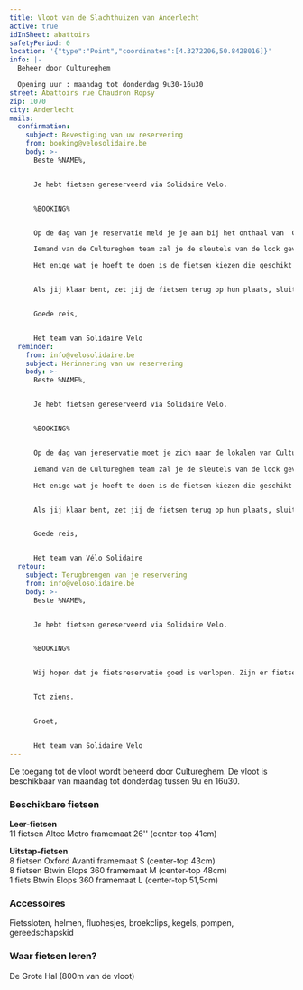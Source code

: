 ```yaml
---
title: Vloot van de Slachthuizen van Anderlecht
active: true
idInSheet: abattoirs
safetyPeriod: 0
location: '{"type":"Point","coordinates":[4.3272206,50.8428016]}'
info: |-
  Beheer door Cultureghem

  Opening uur : maandag tot donderdag 9u30-16u30
street: Abattoirs rue Chaudron Ropsy
zip: 1070
city: Anderlecht
mails:
  confirmation:
    subject: Bevestiging van uw reservering
    from: booking@velosolidaire.be
    body: >-
      Beste %NAME%,


      Je hebt fietsen gereserveerd via Solidaire Velo.


      %BOOKING%


      Op de dag van je reservatie meld je je aan bij het onthaal van  Cultureghem begeven (links van de ingang met de 2 stieren) waar je toegang vraagt tot de fietsvloot van Solidaire Velo. Zeg aan iemand van de Cultureghem ploeg je naam en het naam van je vereniging. 

      Iemand van de Cultureghem team zal je de sleutels van de lock geven en mag ook jij begeleiden naar de garage waar de fietsen zich bevinden, die zich in de kelders bevindt, en in het begin een beetje indrukwekkend is. 

      Het enige wat je hoeft te doen is de fietsen kiezen die geschikt zijn voor je activiteit. Vergeet niet de lock te sluiten en het licht uit te doen als je weggaat. 


      Als jij klaar bent, zet jij de fietsen terug op hun plaats, sluit je de garage af en geef de sleutels terug aan het Cultureghem-team. Als een fiets defect is, zet hem dan terug in de daarvoor bestemde ruimte en laat het ons weten!


      Goede reis, 


      Het team van Solidaire Velo
  reminder:
    from: info@velosolidaire.be
    subject: Herinnering van uw reservering
    body: >-
      Beste %NAME%,


      Je hebt fietsen gereserveerd via Solidaire Velo.


      %BOOKING%


      Op de dag van jereservatie moet je zich naar de lokalen van Cultureghem begeven (links van de ingang met de 2 stieren) en vragen om acess aan de fietsen hebben. Zeg aan iemand van de Cultureghem ploeg je naam en het naam van je vereniging. 

      Iemand van de Cultureghem team zal je de sleutels van de lock geven en mag ook jij begeleiden naar de garage waar de fietsen zich bevinden, die zich in de kelders bevindt, en in het begin een beetje indrukwekkend is. 

      Het enige wat je hoeft te doen is de fietsen kiezen die geschikt zijn voor je activiteit. Vergeet niet de lock te sluiten en het licht uit te doen als je weggaat. 


      Als jij klaar bent, zet jij de fietsen terug op hun plaats, sluit je de garage af en geef de sleutels terug aan het Cultureghem-team. Als een fiets defect is, zet hem dan terug in de daarvoor bestemde ruimte en laat het ons weten!


      Goede reis, 


      Het team van Vélo Solidaire
  retour:
    subject: Terugbrengen van je reservering
    from: info@velosolidaire.be
    body: >-
      Beste %NAME%,


      Je hebt fietsen gereserveerd via Solidaire Velo.


      %BOOKING%


      Wij hopen dat je fietsreservatie goed is verlopen. Zijn er fietsen beschadigd? Zo ja, laat ons dan weten over welke problemen het precies gaat door deze e-mail te beantwoorden, zodat we die zo snel mogelijk kunnen herstellen. 


      Tot ziens.


      Groet,


      Het team van Solidaire Velo
---
```

De toegang tot de vloot wordt beheerd door Cultureghem. De vloot is beschikbaar van maandag tot donderdag tussen 9u en 16u30.

### Beschikbare fietsen

**Leer-fietsen**\
11 fietsen Altec Metro framemaat 26'' (center-top 41cm)

**Uitstap-fietsen**\
8 fietsen Oxford Avanti framemaat S (center-top 43cm)\
8 fietsen Btwin Elops 360 framemaat M (center-top 48cm)\
1 fiets Btwin Elops 360 framemaat L (center-top 51,5cm)

### Accessoires

Fietssloten, helmen, fluohesjes, broekclips, kegels, pompen, gereedschapskid

### Waar fietsen leren?

De Grote Hal (800m van de vloot)
